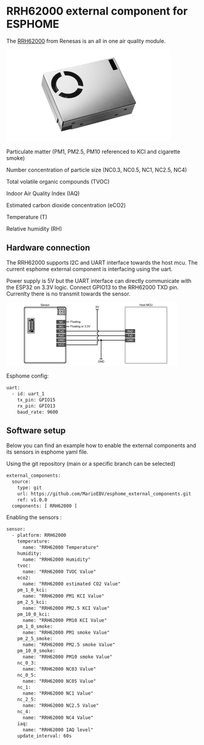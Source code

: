 # RRH62000 external component for ESPHOME

The [RRH62000](https://www.renesas.com/en/products/sensor-products/environmental-sensors/intelligent-sensor-modules/rrh62000-all-one-integrated-sensor-module-pm2-5-rht-tvoc-and-eco2-detection) from Renesas is an all in one air quality module.

![RRH62000-module-angle](RRH62000-module-angle.jpg)

Particulate matter (PM1, PM2.5, PM10 referenced to KCI and cigarette smoke)

Number concentration of particle size (NC0.3, NC0.5, NC1, NC2.5, NC4)

Total volatile organic compounds (TVOC)

Indoor Air Quality Index (IAQ) 

Estimated carbon dioxide concentration (eCO2)

Temperature (T) 

Relative humidity (RH)

## Hardware connection

The RRH62000 supports I2C and UART interface towards the host mcu. 
The current esphome external component is interfacing using the uart.

Power supply is 5V but the UART interface can directly communicate with the ESP32 on 3.3V logic.
Connect GPIO13 to the RRH62000 TXD pin.
Currenlty there is no transmit towards the sensor.

![connection](connection.png)

Esphome config:
```
uart:
  - id: uart_1
    tx_pin: GPIO15
    rx_pin: GPIO13
    baud_rate: 9600
```
## Software setup

Below you can find an example how to enable the external components and its sensors in esphome yaml file.

Using the git repository (main or a specific branch can be selected)
```
external_components:
  source:
    type: git
    url: https://github.com/MarioEBV/esphome_external_components.git
    ref: v1.0.0
  components: [ RRH62000 ]
```

Enabling the sensors :
```
sensor:
  - platform: RRH62000
    temperature:
      name: "RRH62000 Temperature" 
    humidity:
      name: "RRH62000 Humidity"
    tvoc:
      name: "RRH62000 TVOC Value"
    eco2:
      name: "RRH62000 estimated CO2 Value"
    pm_1_0_kci:
      name: "RRH62000 PM1 KCI Value"
    pm_2_5_kci:
      name: "RRH62000 PM2.5 KCI Value"
    pm_10_0_kci:
      name: "RRH62000 PM10 KCI Value"
    pm_1_0_smoke:
      name: "RRH62000 PM1 smoke Value"
    pm_2_5_smoke:
      name: "RRH62000 PM2.5 smoke Value"
    pm_10_0_smoke:
      name: "RRH62000 PM10 smoke Value"
    nc_0_3:
      name: "RRH62000 NC03 Value"
    nc_0_5:
      name: "RRH62000 NC05 Value"
    nc_1:
      name: "RRH62000 NC1 Value"
    nc_2_5:
      name: "RRH62000 NC2.5 Value"
    nc_4:
      name: "RRH62000 NC4 Value"
    iaq:
      name: "RRH62000 IAQ level"
    update_interval: 60s
```

